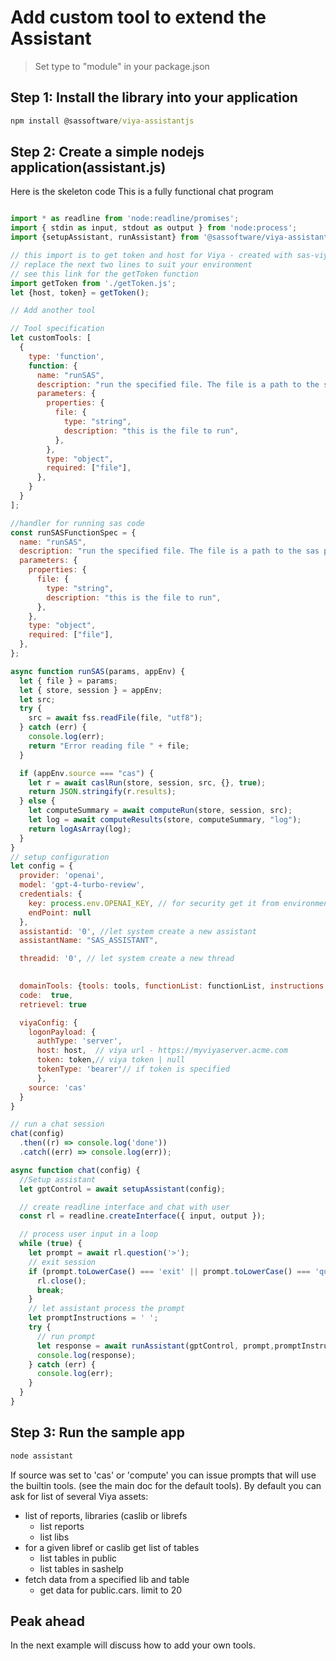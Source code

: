 # Add custom tool to extend the Assistant

> Set type to "module" in your package.json

## Step 1: Install the library into your application

```cmd
npm install @sassoftware/viya-assistantjs
```

## Step 2: Create a simple nodejs application(assistant.js)

Here is the skeleton code
This is a fully functional chat program

```javascript

import * as readline from 'node:readline/promises';
import { stdin as input, stdout as output } from 'node:process';
import {setupAssistant, runAssistant} from '@sassoftware/viya-assistantjs';

// this import is to get token and host for Viya - created with sas-viya auth login|loginCode
// replace the next two lines to suit your environment
// see this link for the getToken function
import getToken from './getToken.js'; 
let {host, token} = getToken();

// Add another tool 

// Tool specification
let customTools: [
  {
    type: 'function',
    function: {
      name: "runSAS",
      description: "run the specified file. The file is a path to the sas program",
      parameters: {
        properties: {
          file: {
            type: "string",
            description: "this is the file to run",
          },
        },
        type: "object",
        required: ["file"],
      },
    }
  }
];

//handler for running sas code
const runSASFunctionSpec = {
  name: "runSAS",
  description: "run the specified file. The file is a path to the sas program",
  parameters: {
    properties: {
      file: {
        type: "string",
        description: "this is the file to run",
      },
    },
    type: "object",
    required: ["file"],
  },
};

async function runSAS(params, appEnv) {
  let { file } = params;
  let { store, session } = appEnv;
  let src;
  try {
    src = await fss.readFile(file, "utf8");
  } catch (err) {
    console.log(err);
    return "Error reading file " + file;
  }

  if (appEnv.source === "cas") {
    let r = await caslRun(store, session, src, {}, true);
    return JSON.stringify(r.results);
  } else {
    let computeSummary = await computeRun(store, session, src);
    let log = await computeResults(store, computeSummary, "log");
    return logAsArray(log);
  }
}
// setup configuration
let config = {
  provider: 'openai', 
  model: 'gpt-4-turbo-review', 
  credentials: {
    key: process.env.OPENAI_KEY, // for security get it from environment
    endPoint: null
  },
  assistantid: '0', //let system create a new assistant
  assistantName: "SAS_ASSISTANT",

  threadid: '0', // let system create a new thread

  
  domainTools: {tools: tools, functionList: functionList, instructions: '', replace: false},
  code:  true,
  retrievel: true

  viyaConfig: {
    logonPayload: {
      authType: 'server',
      host: host,  // viya url - https://myviyaserver.acme.com
      token: token,// viya token | null
      tokenType: 'bearer'// if token is specified
      },
    source: 'cas' 
  }  
}

// run a chat session
chat(config)
  .then((r) => console.log('done'))
  .catch((err) => console.log(err));

async function chat(config) {
  //Setup assistant
  let gptControl = await setupAssistant(config);

  // create readline interface and chat with user
  const rl = readline.createInterface({ input, output });

  // process user input in a loop
  while (true) {
    let prompt = await rl.question('>');
    // exit session
    if (prompt.toLowerCase() === 'exit' || prompt.toLowerCase() === 'quit') {
      rl.close();
      break;
    }
    // let assistant process the prompt
    let promptInstructions = ' ';
    try {
      // run prompt
      let response = await runAssistant(gptControl, prompt,promptInstructions);
      console.log(response);
    } catch (err) {
      console.log(err);
    }
  }
}

```

## Step 3: Run the sample app

```cmd
node assistant
```

If source was set to 'cas' or 'compute' you can issue prompts that will use the
 builtin tools. (see the main doc for the default tools). By default you can ask for list of
 several Viya assets:

- list of reports, libraries (caslib or librefs
  - list reports
  - list libs
- for a given libref or caslib get list of tables
  - list tables in public
  - list tables in sashelp
- fetch data from a specified lib and table
  - get data for public.cars. limit to 20

## Peak ahead

In the next example will discuss how to add your own tools.